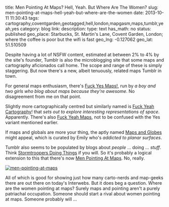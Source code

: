 title: Men Pointing At Maps? Hell, Yeah. But Where Are The Women?
slug: men-pointing-at-maps-hell-yeah-but-where-are-the-women
date: 2013-10-11 11:30:43
tags: cartography,coventgarden,geotagged,hell,london,mapgasm,maps,tumblr,yeah,yes
category: blog
link: 
description: 
type: text
has_math: no
status: published
geo_place: Starbucks, St. Martin's Lane, Covent Garden, London; where the coffee is poor but the wifi is fast
geo_lng: -0.127062
geo_lat: 51.510509

Despite having a lot of NSFW content, estimated at between 2% to 4% by the site's founder, Tumblr is also the microblogging site that some maps and cartography aficionados call home. The scope and range of these is simply staggering. But now there's a new, albeit tenuously, related maps Tumblr in town.

For general maps enthusiasm, there's [Fuck Yes Maps!](http://fuckyesmaps.tumblr.com/ "http://fuckyesmaps.tumblr.com/"), run by *a boy and two girls who blog about maps because they're awesome*. No disagreement from me on that point.

Slightly more cartographically centred but similarly named is [Fuck Yeah Cartography](http://fuckyeahcartography.tumblr.com/ "http://fuckyeahcartography.tumblr.com/")! that *sets out to explore interesting representations of space*. Apparently. There's also [Fuck Yeah Maps](http://fuckyeahmaps.tumblr.com/ "http://fuckyeahmaps.tumblr.com/"), not to be confused with the Yes variant mentioned earlier.

If maps and globals are more your thing, the aptly named [Maps and Globes](http://maps-and-globes.tumblr.com/ "http://maps-and-globes.tumblr.com/") might appeal, which is curated by Emily who's *addicted to planar surfaces*.

Tumblr also seems to be populated by blogs about *people* ... doing ... *stuff*. Think [Stormtroopers Doing Things](http://stormtroopersdoingthingss.tumblr.com/ "http://stormtroopersdoingthingss.tumblr.com/") if you will. So it's probably a logical extension to this that there's now [Men Pointing At Maps](http://menpointingatmaps.tumblr.com/ "http://menpointingatmaps.tumblr.com/"). No, really.

[![men-pointing-at-maps](/wp-content/uploads/2013/10/men-pointing-at-maps-1024x740.png)](http://menpointingatmaps.tumblr.com/ "http://menpointingatmaps.tumblr.com/")

All of which is good for showing just how many carto-nerds and map-geeks there are out there on today's Interwebs. But it does beg a question. Where are the women pointing at maps? Surely maps and pointing aren't a purely patriachal occupation. Someone should start a rival about women pointing at maps. Someone probably will ...





